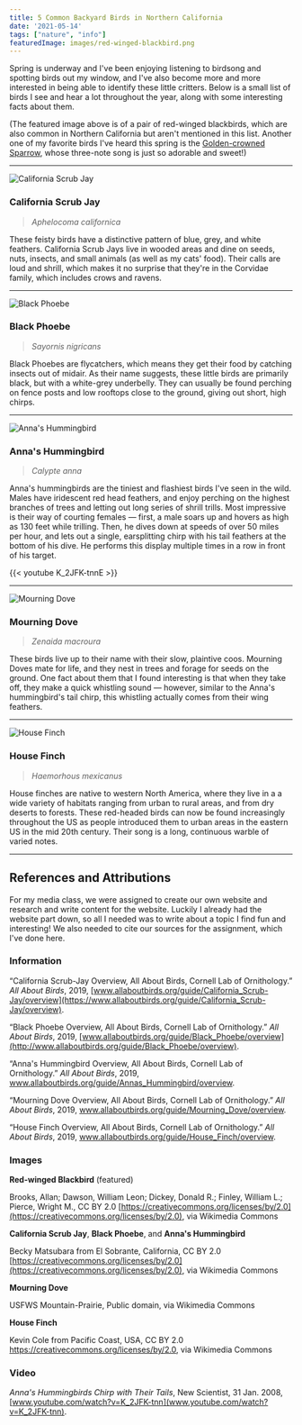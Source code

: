 ```yaml
---
title: 5 Common Backyard Birds in Northern California
date: '2021-05-14'
tags: ["nature", "info"]
featuredImage: images/red-winged-blackbird.png
---
```


Spring is underway and I've been enjoying listening to birdsong and spotting birds out my window, and I've also become more and more interested in being able to identify these little critters. Below is a small list of birds I see and hear a lot throughout the year, along with some interesting facts about them. 

(The featured image above is of a pair of red-winged blackbirds, which are also common in Northern California but aren't mentioned in this list. Another one of my favorite birds I've heard this spring is the [Golden-crowned Sparrow](https://www.allaboutbirds.org/guide/Golden-crowned_Sparrow/overview), whose three-note song is just so adorable and sweet!)

---

![California Scrub Jay](california-scrub-jay.png)

### California Scrub Jay

> *Aphelocoma californica*

These feisty birds have a distinctive pattern of blue, grey, and white feathers. California Scrub Jays live in wooded areas and dine on seeds, nuts, insects, and small animals (as well as my cats' food). Their calls are loud and shrill, which makes it no surprise that they're in the Corvidae family, which includes crows and ravens.

---

![Black Phoebe](black-phoebe.png)

### Black Phoebe

> *Sayornis nigricans*

Black Phoebes are flycatchers, which means they get their food by catching insects out of midair. As their name suggests, these little birds are primarily black, but with a white-grey underbelly. They can usually be found perching on fence posts and low rooftops close to the ground, giving out short, high chirps.

---

![Anna's Hummingbird](annas-hummingbird.png)

### Anna's Hummingbird

> *Calypte anna*

Anna's hummingbirds are the tiniest and flashiest birds I've seen in the wild. Males have iridescent red head feathers, and enjoy perching on the highest branches of trees and letting out long series of shrill trills. Most impressive is their way of courting females — first, a male soars up and hovers as high as 130 feet while trilling. Then, he dives down at speeds of over 50 miles per hour, and lets out a single, earsplitting chirp with his tail feathers at the bottom of his dive. He performs this display multiple times in a row in front of his target.

{{< youtube K_2JFK-tnnE >}}

---

![Mourning Dove](mourning-dove.png)

### Mourning Dove

> *Zenaida macroura*

These birds live up to their name with their slow, plaintive coos. Mourning Doves mate for life, and they nest in trees and forage for seeds on the ground. One fact about them that I found interesting is that when they take off, they make a quick whistling sound — however, similar to the Anna's hummingbird's tail chirp, this whistling actually comes from their wing feathers.

---

![House Finch](house-finch.png)

### House Finch

> *Haemorhous mexicanus*

House finches are native to western North America, where they live in a a wide variety of habitats ranging from urban to rural areas, and from dry deserts to forests. These red-headed birds can now be found increasingly throughout the US as people introduced them to urban areas in the eastern US in the mid 20th century. Their song is a long, continuous warble of varied notes.

---

## References and Attributions

For my media class, we were assigned to create our own website and research and write content for the website. Luckily I already had the website part down, so all I needed was to write about a topic I find fun and interesting! We also needed to cite our sources for the assignment, which I've done here.

### Information

“California Scrub-Jay Overview, All About Birds, Cornell Lab of Ornithology.” *All About Birds*, 2019, [www.allaboutbirds.org/guide/California_Scrub-Jay/overview](https://www.allaboutbirds.org/guide/California_Scrub-Jay/overview).

“Black Phoebe Overview, All About Birds, Cornell Lab of Ornithology.” *All About Birds*, 2019, [www.allaboutbirds.org/guide/Black_Phoebe/overview](http://www.allaboutbirds.org/guide/Black_Phoebe/overview).

“Anna's Hummingbird Overview, All About Birds, Cornell Lab of Ornithology.” *All About Birds*, 2019, www.allaboutbirds.org/guide/Annas_Hummingbird/overview.

“Mourning Dove Overview, All About Birds, Cornell Lab of Ornithology.” *All About Birds*, 2019, www.allaboutbirds.org/guide/Mourning_Dove/overview.

“House Finch Overview, All About Birds, Cornell Lab of Ornithology.” *All About Birds*, 2019, www.allaboutbirds.org/guide/House_Finch/overview.

### Images

**Red-winged Blackbird** (featured)

Brooks, Allan; Dawson, William Leon; Dickey, Donald R.; Finley, William L.; Pierce, Wright M., CC BY 2.0 [https://creativecommons.org/licenses/by/2.0](https://creativecommons.org/licenses/by/2.0), via Wikimedia Commons

**California Scrub Jay**, **Black Phoebe**, and **Anna's Hummingbird**

Becky Matsubara from El Sobrante, California, CC BY 2.0 [https://creativecommons.org/licenses/by/2.0](https://creativecommons.org/licenses/by/2.0), via Wikimedia Commons

**Mourning Dove**

USFWS Mountain-Prairie, Public domain, via Wikimedia Commons

**House Finch**

Kevin Cole from Pacific Coast, USA, CC BY 2.0 https://creativecommons.org/licenses/by/2.0, via Wikimedia Commons

### Video

*Anna's Hummingbirds Chirp with Their Tails*, New Scientist, 31 Jan. 2008, [www.youtube.com/watch?v=K_2JFK-tnn](www.youtube.com/watch?v=K_2JFK-tnn). 
